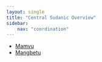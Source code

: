 ```yaml
---
layout: single
title: "Central Sudanic Overview"
sidebar:
    nav: "coordination"
---
```


- [Mamvu](/coordination/cfiles/mamvu.pdf)
- [Mangbetu](/coordination/cfiles/mangbetu.pdf)